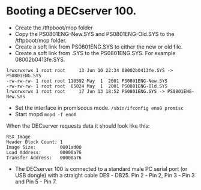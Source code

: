 # Booting a DECserver 100.

* Create the /tftpboot/mop folder
* Copy the PS0801ENG-New.SYS and PS0801ENG-Old.SYS to the /tftpboot/mop folder.
* Create a soft link from PS0801ENG.SYS to either the new or old file.
* Create a soft link from <MAC-address of DECserver>.SYS to the PS0801ENG.SYS. For example  08002b0413fe.SYS.

```
lrwxrwxrwx 1 root root     13 Jun 10 22:34 08002b0413fe.SYS -> PS0801ENG.SYS
-rw-rw-rw- 1 root root 110592 May  1  2001 PS0801ENG-New.SYS
-rw-rw-rw- 1 root root  65024 May  1  2001 PS0801ENG-Old.SYS
lrwxrwxrwx 1 root root     17 Jun 13 18:52 PS0801ENG.SYS -> PS0801ENG-New.SYS
```
* Set the interface in promiscous mode. ```/sbin/ifconfig eno0 promisc```
* Start mopd ```mopd -f eno0```


When the DECserver requests data it should look like this:

```
RSX Image
Header Block Count: 1
Image Size:         0001ad00
Load Address:       00000a76
Transfer Address:   00000a76
```

  * The DECserver 100 is connected to a standard male PC serial port (or USB dongle) with a straight cable DE9 - DB25. Pin 2 - Pin 2, Pin 3 - Pin 3 and Pin 5 - Pin 7.
